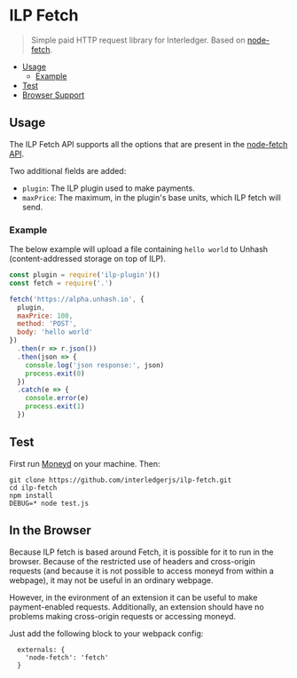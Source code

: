 # ILP Fetch
> Simple paid HTTP request library for Interledger. Based on [node-fetch](https://www.npmjs.com/package/node-fetch).

- [Usage](#usage)
  - [Example](#example)
- [Test](#test)
- [Browser Support](#in-the-browser)

## Usage

The ILP Fetch API supports all the options that are present in the [node-fetch
API](https://github.com/bitinn/node-fetch#api).

Two additional fields are added:

- `plugin`: The ILP plugin used to make payments.
- `maxPrice`: The maximum, in the plugin's base units, which ILP fetch will send.

### Example

The below example will upload a file containing `hello world` to Unhash
(content-addressed storage on top of ILP).

```js
const plugin = require('ilp-plugin')()
const fetch = require('.')

fetch('https://alpha.unhash.io', {
  plugin,
  maxPrice: 100,
  method: 'POST',
  body: 'hello world'
})
  .then(r => r.json())
  .then(json => {
    console.log('json response:', json)
    process.exit(0)
  })
  .catch(e => {
    console.error(e)
    process.exit(1)
  })
```

## Test

First run [Moneyd](https://github.com/interledgerjs/moneyd) on your machine. Then:

```
git clone https://github.com/interledgerjs/ilp-fetch.git
cd ilp-fetch
npm install
DEBUG=* node test.js
```

## In the Browser

Because ILP fetch is based around Fetch, it is possible for it to run in the
browser. Because of the restricted use of headers and cross-origin requests
(and because it is not possible to access moneyd from within a webpage), it may
not be useful in an ordinary webpage.

However, in the evironment of an extension it can be useful to make
payment-enabled requests. Additionally, an extension should have no problems
making cross-origin requests or accessing moneyd.

Just add the following block to your webpack config:

```
  externals: {
    'node-fetch': 'fetch'
  }
```
